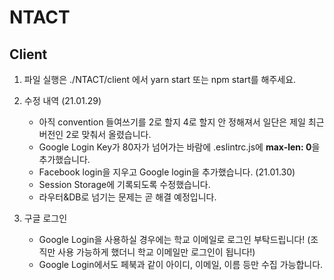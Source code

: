 # NTACT

## Client

1. 파일 실행은 ./NTACT/client 에서 yarn start 또는 npm start를 해주세요.

2. 수정 내역
(21.01.29)
    * 아직 convention 들여쓰기를 2로 할지 4로 할지 안 정해져서 일단은 제일 최근 버전인 2로 맞춰서 올렸습니다.
    * Google Login Key가 80자가 넘어가는 바람에 .eslintrc.js에 <strong>max-len: 0</strong>을 추가했습니다.
    * Facebook login을 지우고 Google login을 추가했습니다.
(21.01.30)
    * Session Storage에 기록되도록 수정했습니다.
    * 라우터&DB로 넘기는 문제는 곧 해결 예정입니다.

3. 구글 로그인
    * Google Login을 사용하실 경우에는 학교 이메일로 로그인 부탁드립니다! (조직만 사용 가능하게 했더니 학교 이메일만 로그인이 됩니다!)
    * Google Login에서도 페북과 같이 아이디, 이메일, 이름 등만 수집 가능합니다.

